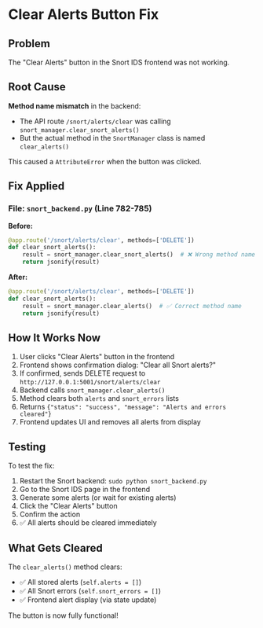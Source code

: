 # Clear Alerts Button Fix

## Problem
The "Clear Alerts" button in the Snort IDS frontend was not working.

## Root Cause
**Method name mismatch** in the backend:
- The API route `/snort/alerts/clear` was calling `snort_manager.clear_snort_alerts()`
- But the actual method in the `SnortManager` class is named `clear_alerts()`

This caused a `AttributeError` when the button was clicked.

## Fix Applied

### File: `snort_backend.py` (Line 782-785)

**Before:**
```python
@app.route('/snort/alerts/clear', methods=['DELETE'])
def clear_snort_alerts():
    result = snort_manager.clear_snort_alerts()  # ❌ Wrong method name
    return jsonify(result)
```

**After:**
```python
@app.route('/snort/alerts/clear', methods=['DELETE'])
def clear_snort_alerts():
    result = snort_manager.clear_alerts()  # ✅ Correct method name
    return jsonify(result)
```

## How It Works Now

1. User clicks "Clear Alerts" button in the frontend
2. Frontend shows confirmation dialog: "Clear all Snort alerts?"
3. If confirmed, sends DELETE request to `http://127.0.0.1:5001/snort/alerts/clear`
4. Backend calls `snort_manager.clear_alerts()`
5. Method clears both `alerts` and `snort_errors` lists
6. Returns `{"status": "success", "message": "Alerts and errors cleared"}`
7. Frontend updates UI and removes all alerts from display

## Testing

To test the fix:
1. Restart the Snort backend: `sudo python snort_backend.py`
2. Go to the Snort IDS page in the frontend
3. Generate some alerts (or wait for existing alerts)
4. Click the "Clear Alerts" button
5. Confirm the action
6. ✅ All alerts should be cleared immediately

## What Gets Cleared

The `clear_alerts()` method clears:
- ✅ All stored alerts (`self.alerts = []`)
- ✅ All Snort errors (`self.snort_errors = []`)
- ✅ Frontend alert display (via state update)

The button is now fully functional!